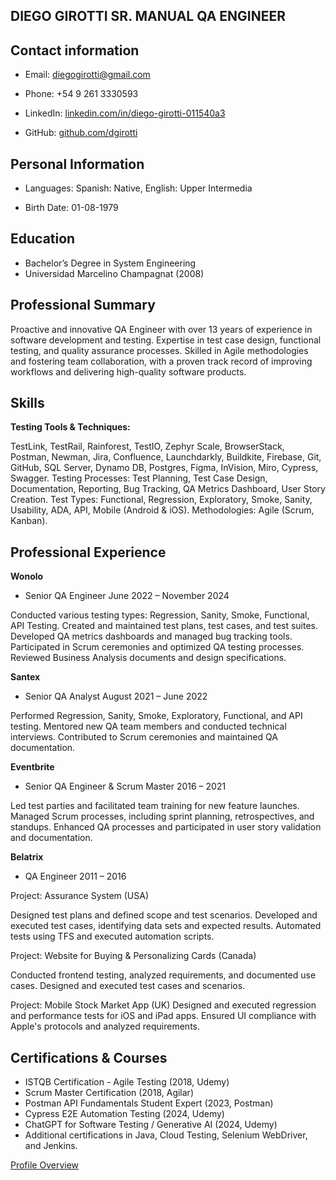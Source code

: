DIEGO GIROTTI  SR. MANUAL QA ENGINEER
------------------------------------------------------------------------------------------------------------------------------------------------------------------------------------------------------------------------------
Contact information
------------------------------------------------------------------------------------------------------------------------------------------------------------------------------------------------------------------------------

- Email: diegogirotti@gmail.com

- Phone: +54 9 261 3330593

- LinkedIn: [linkedin.com/in/diego-girotti-011540a3](https://www.linkedin.com/in/diego-girotti-011540a3/)

- GitHub: [github.com/dgirotti](https://github.com/dgirotti)

**Personal Information**
---------------------------------------------------------------------------------------------------------------------------------------------------------------------------------------------------------------------------

- Languages: Spanish: Native, English: Upper Intermedia

- Birth Date: 01-08-1979

**Education**
------------------------------------------------------------------------------------------------------------------------------------------------------------------------------------------------------------------------------

- Bachelor’s Degree in System Engineering
- Universidad Marcelino Champagnat (2008)

**Professional Summary** 
------------------------------------------------------------------------------------------------------------------------------------------------------------------------------------------------------------------------------

Proactive and innovative QA Engineer with over 13 years of experience in software development and testing. Expertise in test case design, functional testing, and quality assurance processes. Skilled in Agile methodologies and fostering team collaboration, with a proven track record of improving workflows and delivering high-quality software products. 

**Skills**
------------------------------------------------------------------------------------------------------------------------------------------------------------------------------------------------------------------------------
**Testing Tools & Techniques:** 

TestLink, TestRail, Rainforest, TestIO, Zephyr Scale, BrowserStack, Postman, Newman, Jira, Confluence, Launchdarkly, Buildkite, Firebase, Git, GitHub, SQL Server, Dynamo DB, Postgres, Figma, InVision, Miro, Cypress, Swagger. Testing Processes: Test Planning, Test Case Design, Documentation, Reporting, Bug Tracking, QA Metrics Dashboard, User Story Creation. Test Types: Functional, Regression, Exploratory, Smoke, Sanity, Usability, ADA, API, Mobile (Android & iOS). Methodologies: Agile (Scrum, Kanban). 

**Professional Experience** 
------------------------------------------------------------------------------------------------------------------------------------------------------------------------------------------------------------------------------
**Wonolo**

- Senior QA Engineer June 2022 – November 2024

Conducted various testing types: Regression, Sanity, Smoke, Functional, API Testing.
Created and maintained test plans, test cases, and test suites.
Developed QA metrics dashboards and managed bug tracking tools.
Participated in Scrum ceremonies and optimized QA testing processes.
Reviewed Business Analysis documents and design specifications.

**Santex**

- Senior QA Analyst August 2021 – June 2022

Performed Regression, Sanity, Smoke, Exploratory, Functional, and API testing.
Mentored new QA team members and conducted technical interviews.
Contributed to Scrum ceremonies and maintained QA documentation.

**Eventbrite**

- Senior QA Engineer & Scrum Master 2016 – 2021

Led test parties and facilitated team training for new feature launches.
Managed Scrum processes, including sprint planning, retrospectives, and standups.
Enhanced QA processes and participated in user story validation and documentation.

**Belatrix**

- QA Engineer 2011 – 2016

Project: Assurance System (USA)

Designed test plans and defined scope and test scenarios.
Developed and executed test cases, identifying data sets and expected results.
Automated tests using TFS and executed automation scripts.

Project: Website for Buying & Personalizing Cards (Canada)

Conducted frontend testing, analyzed requirements, and documented use cases.
Designed and executed test cases and scenarios.

Project: Mobile Stock Market App (UK)
Designed and executed regression and performance tests for iOS and iPad apps.
Ensured UI compliance with Apple's protocols and analyzed requirements.

**Certifications & Courses** 
-------------------------------------------------------------------------------------------------------------------------------------------------------------------------------------------------------------------------------

- ISTQB Certification - Agile Testing (2018, Udemy)
- Scrum Master Certification (2018, Agilar)
- Postman API Fundamentals Student Expert (2023, Postman)
- Cypress E2E Automation Testing (2024, Udemy)
- ChatGPT for Software Testing / Generative AI (2024, Udemy)
- Additional certifications in Java, Cloud Testing, Selenium WebDriver, and Jenkins.

[Profile Overview](https://github.com/dgirotti/dgirotti/blob/main/Diego%20Girotti%20Professional%20Overview.pdf)
